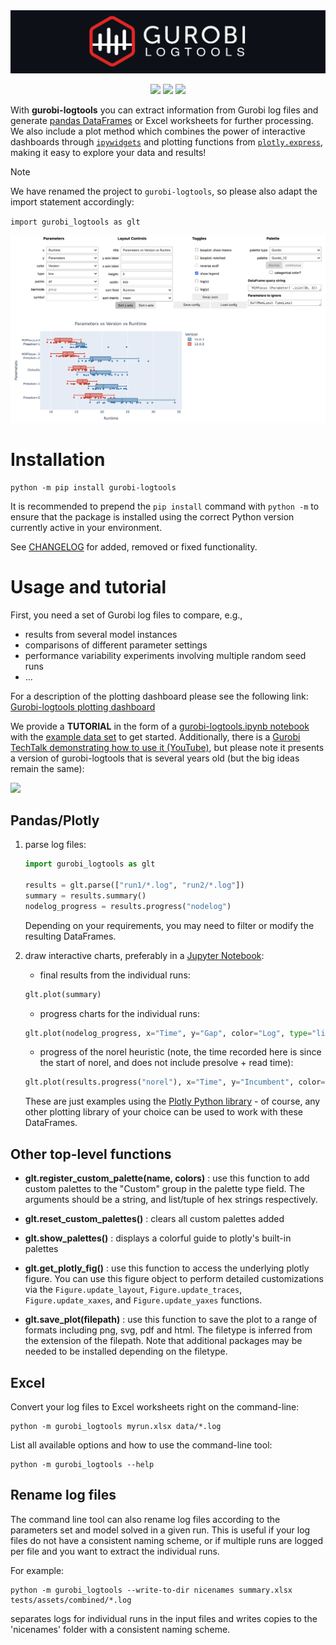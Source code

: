 <img src="assets/logo_light_or_dark_mode.svg" justify-content="center">

<p align="center">
	<a href="https://pypi.python.org/pypi/gurobi-logtools" alt="PyPI">
        <img src="https://img.shields.io/pypi/v/gurobi-logtools?label=PyPI" /></a>
    <a href="https://github.com/Gurobi/gurobi-logtools/blob/master/LICENSE" alt="License">
        <img src="https://img.shields.io/github/license/Gurobi/gurobi-logtools?color=blue&label=License" /></a>
    <a href="https://github.com/Gurobi/gurobi-logtools/actions/workflows/python-tox.yml" alt="Test Python Package">
        <img src="https://github.com/Gurobi/gurobi-logtools/actions/workflows/python-tox.yml/badge.svg?branch=master" /></a>
</p>

With **gurobi-logtools** you can extract information from Gurobi log files and generate [pandas DataFrames](https://pandas.pydata.org/) or Excel worksheets for further processing.  We also include a plot method which combines the power of interactive dashboards through [`ipywidgets`](https://ipywidgets.readthedocs.io/en/stable/) and plotting functions from [`plotly.express`](https://plotly.com/python/plotly-express/), making it easy to explore your data and results!

> [!NOTE]
> We have renamed the project to `gurobi-logtools`, so please also adapt the import statement accordingly:
>
> `import gurobi_logtools as glt`

![performance plot](./assets/performance-plot.png)

# Installation

```
python -m pip install gurobi-logtools
```

It is recommended to prepend the `pip install` command with `python -m` to ensure that the package is installed using the correct Python version currently active in your environment.

See [CHANGELOG](https://github.com/Gurobi/gurobi-logtools/blob/master/CHANGELOG.md) for added, removed or fixed functionality.

# Usage and tutorial

First, you need a set of Gurobi log files to compare, e.g.,
  - results from several model instances
  - comparisons of different parameter settings
  - performance variability experiments involving multiple random seed runs
  - ...

For a description of the plotting dashboard please see the following link: [Gurobi-logtools plotting dashboard](Dashboard.md)

We provide a **TUTORIAL** in the form of a [gurobi-logtools.ipynb notebook](https://github.com/Gurobi/gurobi-logtools/blob/master/gurobi-logtools.ipynb) with the [example data set](https://github.com/Gurobi/gurobi-logtools/tree/master/data) to get started.
Additionally, there is a [Gurobi TechTalk demonstrating how to use it (YouTube)](https://youtu.be/wbg4Zr_A1s8), but please note it presents a version of gurobi-logtools that is several years old (but the big ideas remain the same):

[![](https://github.com/Gurobi/gurobi-logtools/raw/master/assets/youtube-thumbnail.png)](https://youtu.be/wbg4Zr_A1s8)

## Pandas/Plotly
1. parse log files:
    ```Python
    import gurobi_logtools as glt

    results = glt.parse(["run1/*.log", "run2/*.log"])
    summary = results.summary()
    nodelog_progress = results.progress("nodelog")
    ```
    Depending on your requirements, you may need to filter or modify the resulting DataFrames.

2. draw interactive charts, preferably in a [Jupyter Notebook](https://jupyter.org/):

    - final results from the individual runs:
    ```Python
    glt.plot(summary)
    ```

    - progress charts for the individual runs:
    ```Python
    glt.plot(nodelog_progress, x="Time", y="Gap", color="Log", type="line")
    ```

    - progress of the norel heuristic (note, the time recorded here is since the start of norel, and does not include presolve + read time):
    ```Python
    glt.plot(results.progress("norel"), x="Time", y="Incumbent", color="Log", type="line")
    ```

    These are just examples using the [Plotly Python library](https://plotly.com/python/) - of course, any other plotting library of your choice can be used to work with these DataFrames.

## Other top-level functions

- **glt.register_custom_palette(name, colors)** : use this function to add custom palettes to the "Custom" group in the palette type field.  The arguments should be a string, and list/tuple of hex strings respectively.

- **glt.reset_custom_palettes()** : clears all custom palettes added

- **glt.show_palettes()** : displays a colorful guide to plotly's built-in palettes

- **glt.get_plotly_fig()** : use this function to access the underlying plotly figure.  You can use this figure object to perform detailed customizations via the `Figure.update_layout`, `Figure.update_traces`, `Figure.update_xaxes`, and `Figure.update_yaxes` functions.

- **glt.save_plot(filepath)** : use this function to save the plot to a range of formats including png, svg, pdf and html. The filetype is inferred from the extension of the filepath.  Note that additional packages may be needed to be installed depending on the filetype.

## Excel
Convert your log files to Excel worksheets right on the command-line:

```
python -m gurobi_logtools myrun.xlsx data/*.log
```

List all available options and how to use the command-line tool:

```
python -m gurobi_logtools --help
```

## Rename log files
The command line tool can also rename log files according to the parameters set and model solved in a given run. This is useful if your log files do not have a consistent naming scheme, or if multiple runs are logged per file and you want to extract the individual runs.

For example:

```
python -m gurobi_logtools --write-to-dir nicenames summary.xlsx tests/assets/combined/*.log
```

separates logs for individual runs in the input files and writes copies to the 'nicenames' folder with a consistent naming scheme.
